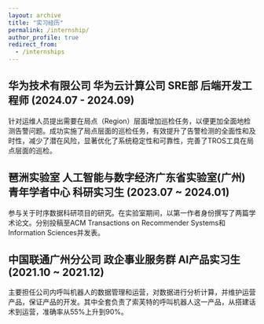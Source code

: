 ```yaml
---
layout: archive
title: "实习经历"
permalink: /internship/
author_profile: true
redirect_from:
  - /internships
---
```


## 华为技术有限公司 华为云计算公司 SRE部 后端开发工程师 (2024.07 - 2024.09)

针对运维人员提出需要在局点（Region）层面增加巡检任务，以便更加全面地检测告警问题。成功实施了局点层面的巡检任务，有效提升了告警检测的全面性和及时性，减少了潜在风险，显著优化了系统稳定性和可靠性，完善了TROS工具在局点层面的巡检。

## 琶洲实验室 人工智能与数字经济广东省实验室(广州) 青年学者中心 科研实习生 (2023.07 ~ 2024.01)

参与关于时序数据科研项目的研究。在实验室期间，以第一作者身份撰写了两篇学术论文。分别投稿至ACM Transactions on Recommender Systems和Information Sciences并发表。

## 中国联通广州分公司 政企事业服务群 AI产品实习生 (2021.10 ~ 2021.12)

主要担任公司内呼叫机器人的数据管理和运营，对数据进行分析计算，并维护运营产品，保证产品的开发。其中全套负责了索芙特的呼叫机器人这一产品，从搭建话术到运营，准确率从55%上升到90%。

